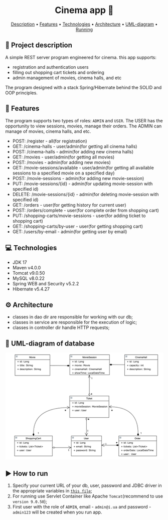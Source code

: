 <div align="center">

# Cinema app 🎥

  [Description](#-project-description) • [Features](#-features) • [Technologies](#-technologies) • [Architecture](#-architecture) • [UML-diagram](#-uml-diagram-of-database) • [Running](#-how-to-run) 

</div>

## 📔 Project description
A simple REST server program engineered for cinema. this app supports: 

* registration and authentication users
* filling out shopping cart tickets and ordering
* admin management of movies, cinema halls, and etc

The program designed with a stack Spring/Hibernate behind the SOLID and OOP principles.

## 🎯 Features
The program supports two types of roles: `ADMIN` and `USER`.
The USER has the opportunity to view sessions, movies, manage their orders.
The ADMIN can manage of movies, cinema halls, and etc.

* POST: /register - all(for registration)
* GET: /cinema-halls - user/admin(for getting all cinema halls)
* POST: /cinema-halls - admin(for adding new cinema halls)
* GET: /movies - user/admin(for getting all movies)
* POST: /movies - admin(for adding new movies)
* GET: /movie-sessions/available - user/admin(for getting all available sessions to a specified movie on a specified day)
* POST: /movie-sessions - admin(for adding new movie-session)
* PUT: /movie-sessions/{id} - admin(for updating movie-session with specified id)
* DELETE: /movie-sessions/{id} - admin(for deleting movie-session with specified id)
* GET: /orders - user(for getting history for current user)
* POST: /orders/complete - user(for complete order from shopping cart)
* PUT: /shopping-carts/movie-sessions - user(for adding ticket to shopping cart)
* GET: /shopping-carts/by-user - user(for getting shopping cart)
* GET: /users/by-email - admin(for getting user by email)

## 💻 Technologies
* JDK 17      
* Maven v4.0.0
* Tomcat v9.0.50  
* MySQL  v8.0.22
* Spring WEB and Security v5.2.2
* Hibernate v5.4.27  

## ⚙ Architecture
* classes in dao dir are responsible for working with our db;
* classes in service are responsible for the execution of logic;
* classes in controller dir handle HTTP requests;

## 🔗 UML-diagram of database
![UML diagram](img/CinemaAppUml.png)

## ▶️ How to run
1. Specify your current URL of your db, user, password and JDBC driver in the appropriate variables in [`this file`](src/main/resources/db.properties);
2. For running use Servlet Container like Apache `Tomcat`(recommend to use `version 9.0.50`);
3. First user with the role of `ADMIN`, email - `admin@i.ua` and password - `admin123` will be created when you run app.